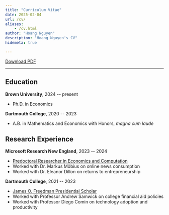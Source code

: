 ```yaml
---
title: "Curriculum Vitae"
date: 2025-02-04
url: /cv/
aliases:
    - /cv.html
author: "Hoang Nguyen"
description: "Hoang Nguyen's CV"
hidemeta: true

---
```


[Download PDF](../cv.pdf)


---
## Education

**Brown University**, 2024 -- present

+ Ph.D. in Economics

**Dartmouth College**, 2020 -- 2023

+ A.B. in Mathematics and Economics with Honors, *magna cum laude*


## Research Experience 

**Microsoft Research New England**, 2023 -- 2024

+ [Predoctoral Researcher in Economics and Computation](https://www.microsoft.com/en-us/research/theme/economics-and-computation/predoctoral-researchers/)
+ Worked with Dr. Markus Möbius on online news consumption
+ Worked with Dr. Eleanor Dillon on returns to entrepreneurship

**Dartmouth College**, 2021 -- 2023

+ [James O. Freedman Presidential Scholar](https://dartmouth.smartcatalogiq.com/en/current/orc/regulations/undergraduate-study/fellowships-and-scholarships/james-o-freedman-presidential-scholars/)
+ Worked with Professor Andrew Samwick on college financial aid policies
+ Worked with Professor Diego Comin on technology adoption and productivity